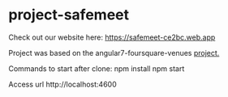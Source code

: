 # project-safemeet

Check out our website here:
https://safemeet-ce2bc.web.app

Project was based on the angular7-foursquare-venues [project.](https://github.com/kiril6/angular7-foursquare-venues?fbclid=IwAR2nq37YFU-3boXqtobgne2eFsFBGkNhhBcJtz9On1QvM7vnq-0K6GiBDtI)

Commands to start after clone:
npm install
npm start

Access url http://localhost:4600
